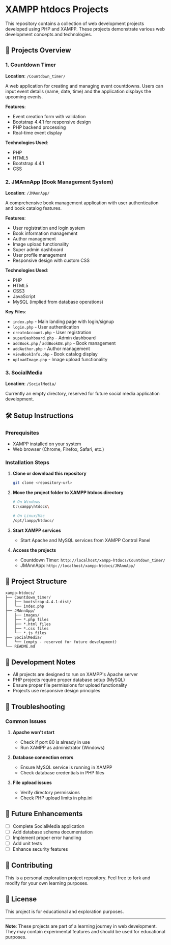 # XAMPP htdocs Projects

This repository contains a collection of web development projects developed using PHP and XAMPP. These projects demonstrate various web development concepts and technologies.

## 🚀 Projects Overview

### 1. Countdown Timer
**Location**: `/Countdown_timer/`

A web application for creating and managing event countdowns. Users can input event details (name, date, time) and the application displays the upcoming events.

**Features**:
- Event creation form with validation
- Bootstrap 4.4.1 for responsive design
- PHP backend processing
- Real-time event display

**Technologies Used**:
- PHP
- HTML5
- Bootstrap 4.4.1
- CSS

### 2. JMAnnApp (Book Management System)
**Location**: `/JMAnnApp/`

A comprehensive book management application with user authentication and book catalog features.

**Features**:
- User registration and login system
- Book information management
- Author management
- Image upload functionality
- Super admin dashboard
- User profile management
- Responsive design with custom CSS

**Technologies Used**:
- PHP
- HTML5
- CSS3
- JavaScript
- MySQL (implied from database operations)

**Key Files**:
- `index.php` - Main landing page with login/signup
- `login.php` - User authentication
- `createAccount.php` - User registration
- `superDashboard.php` - Admin dashboard
- `addBook.php` / `addBookDB.php` - Book management
- `addAuthor.php` - Author management
- `viewBookInfo.php` - Book catalog display
- `uploadImage.php` - Image upload functionality

### 3. SocialMedia
**Location**: `/SocialMedia/`

Currently an empty directory, reserved for future social media application development.

## 🛠️ Setup Instructions

### Prerequisites
- XAMPP installed on your system
- Web browser (Chrome, Firefox, Safari, etc.)

### Installation Steps

1. **Clone or download this repository**
   ```bash
   git clone <repository-url>
   ```

2. **Move the project folder to XAMPP htdocs directory**
   ```bash
   # On Windows
   C:\xampp\htdocs\
   
   # On Linux/Mac
   /opt/lampp/htdocs/
   ```

3. **Start XAMPP services**
   - Start Apache and MySQL services from XAMPP Control Panel

4. **Access the projects**
   - Countdown Timer: `http://localhost/xampp-htdocs/Countdown_timer/`
   - JMAnnApp: `http://localhost/xampp-htdocs/JMAnnApp/`

## 📁 Project Structure

```
xampp-htdocs/
├── Countdown_timer/
│   ├── bootstrap-4.4.1-dist/
│   └── index.php
├── JMAnnApp/
│   ├── images/
│   ├── *.php files
│   ├── *.html files
│   ├── *.css files
│   └── *.js files
├── SocialMedia/
│   └── (empty - reserved for future development)
└── README.md
```

## 🎯 Development Notes

- All projects are designed to run on XAMPP's Apache server
- PHP projects require proper database setup (MySQL)
- Ensure proper file permissions for upload functionality
- Projects use responsive design principles

## 🔧 Troubleshooting

### Common Issues

1. **Apache won't start**
   - Check if port 80 is already in use
   - Run XAMPP as administrator (Windows)

2. **Database connection errors**
   - Ensure MySQL service is running in XAMPP
   - Check database credentials in PHP files

3. **File upload issues**
   - Verify directory permissions
   - Check PHP upload limits in php.ini

## 📝 Future Enhancements

- [ ] Complete SocialMedia application
- [ ] Add database schema documentation
- [ ] Implement proper error handling
- [ ] Add unit tests
- [ ] Enhance security features

## 🤝 Contributing

This is a personal exploration project repository. Feel free to fork and modify for your own learning purposes.

## 📄 License

This project is for educational and exploration purposes.

---

**Note**: These projects are part of a learning journey in web development. They may contain experimental features and should be used for educational purposes.
